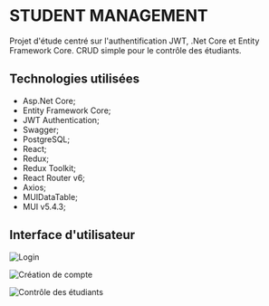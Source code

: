# STUDENT MANAGEMENT

Projet d'étude centré sur l'authentification JWT, .Net Core et Entity Framework Core. CRUD simple pour le contrôle des étudiants.

## Technologies utilisées
- Asp.Net Core;
- Entity Framework Core;
- JWT Authentication;
- Swagger;
- PostgreSQL;
- React;
- Redux;
- Redux Toolkit;
- React Router v6;
- Axios;
- MUIDataTable;
- MUI v5.4.3;

## Interface d'utilisateur

![Login](../main/img/login.png)

![Création de compte](../main/img/createAccount.png)

![Contrôle des étudiants](../main/img/table.png)